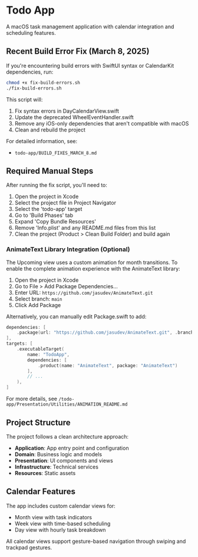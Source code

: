 # Todo App

A macOS task management application with calendar integration and scheduling features.

## Recent Build Error Fix (March 8, 2025)

If you're encountering build errors with SwiftUI syntax or CalendarKit dependencies, run:

```bash
chmod +x fix-build-errors.sh
./fix-build-errors.sh
```

This script will:
1. Fix syntax errors in DayCalendarView.swift
2. Update the deprecated WheelEventHandler.swift
3. Remove any iOS-only dependencies that aren't compatible with macOS
4. Clean and rebuild the project

For detailed information, see:
- `todo-app/BUILD_FIXES_MARCH_8.md`

## Required Manual Steps

After running the fix script, you'll need to:

1. Open the project in Xcode
2. Select the project file in Project Navigator
3. Select the 'todo-app' target
4. Go to 'Build Phases' tab
5. Expand 'Copy Bundle Resources'
6. Remove 'Info.plist' and any README.md files from this list
7. Clean the project (Product > Clean Build Folder) and build again

### AnimateText Library Integration (Optional)

The Upcoming view uses a custom animation for month transitions. To enable the complete animation experience with the AnimateText library:

1. Open the project in Xcode
2. Go to File > Add Package Dependencies...
3. Enter URL: `https://github.com/jasudev/AnimateText.git`
4. Select branch: `main`
5. Click Add Package

Alternatively, you can manually edit Package.swift to add:
```swift
dependencies: [
    .package(url: "https://github.com/jasudev/AnimateText.git", .branch("main"))
],
targets: [
    .executableTarget(
        name: "TodoApp",
        dependencies: [
            .product(name: "AnimateText", package: "AnimateText")
        ],
        // ...
    ),
]
```

For more details, see `/todo-app/Presentation/Utilities/ANIMATION_README.md`

## Project Structure

The project follows a clean architecture approach:
- **Application**: App entry point and configuration
- **Domain**: Business logic and models
- **Presentation**: UI components and views 
- **Infrastructure**: Technical services
- **Resources**: Static assets

## Calendar Features

The app includes custom calendar views for:
- Month view with task indicators
- Week view with time-based scheduling
- Day view with hourly task breakdown

All calendar views support gesture-based navigation through swiping and trackpad gestures.

